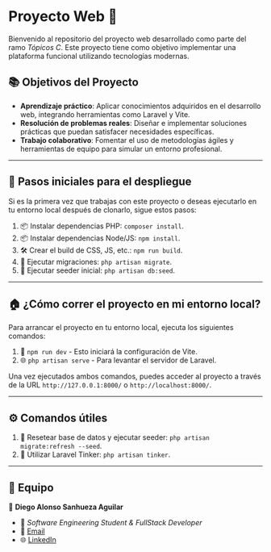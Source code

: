 # Proyecto Web 🚀

Bienvenido al repositorio del proyecto web desarrollado como parte del ramo *Tópicos C*. Este proyecto tiene como objetivo implementar una plataforma funcional utilizando tecnologías modernas.

## 📚 Objetivos del Proyecto

- **Aprendizaje práctico**: Aplicar conocimientos adquiridos en el desarrollo web, integrando herramientas como Laravel y Vite.
- **Resolución de problemas reales**: Diseñar e implementar soluciones prácticas que puedan satisfacer necesidades específicas.
- **Trabajo colaborativo**: Fomentar el uso de metodologías ágiles y herramientas de equipo para simular un entorno profesional.

---

## 🚀 Pasos iniciales para el despliegue

Si es la primera vez que trabajas con este proyecto o deseas ejecutarlo en tu entorno local después de clonarlo, sigue estos pasos:

1. 📦 Instalar dependencias PHP: `composer install`.
2. 📦 Instalar dependencias Node/JS: `npm install`.
3. 🛠 Crear el build de CSS, JS, etc.: `npm run build`.
4. 📖 Ejecutar migraciones: `php artisan migrate`.
5. 🌱 Ejecutar seeder inicial: `php artisan db:seed`.

---

## 🏠 ¿Cómo correr el proyecto en mi entorno local?

Para arrancar el proyecto en tu entorno local, ejecuta los siguientes comandos:

1. 🎨 `npm run dev` - Esto iniciará la configuración de Vite.
2. 🌐 `php artisan serve` - Para levantar el servidor de Laravel.

Una vez ejecutados ambos comandos, puedes acceder al proyecto a través de la URL `http://127.0.0.1:8000/` o `http://localhost:8000/`.

---

## ⚙️ Comandos útiles

1. 🔄 Resetear base de datos y ejecutar seeder: `php artisan migrate:refresh --seed`.
2. 🧠 Utilizar Laravel Tinker: `php artisan tinker`.

---

## 👥 Equipo

👤 **Diego Alonso Sanhueza Aguilar**  
- 💼 _Software Engineering Student & FullStack Developer_  
- 📧 [Email](mailto:diegoosanhuezaa@icloud.com)  
- 🌐 [LinkedIn](https://www.linkedin.com/in/diego-sanhueza-ag/)  
